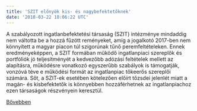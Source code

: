 ```yaml
---
title: 'SZIT előnyök kis- és nagybefektetőknek'
date: '2018-03-22 10:06:22 UTC'
---
```


A szabályozott ingatlanbefektetési társaság (SZIT) intézménye mindaddig nem váltotta be a hozzá fűzött reményeket, amíg a jogalkotó 2017-ben nem könnyített a magyar piacon túl szigorúnak tűnő peremfeltételeken. Ennek eredményeképpen, a SZIT formában működő ingatlanpiaci szereplők és portfóliók jó teljesítményét a kedvezőbb adózási feltételek mellett az alapításra, működésre vonatkozó egyszerűbb szabályok is támogatják, vonzóvá téve e működési formát az ingatlanpiac tőkeerős szereplői számára. Sőt, a SZIT-ek esetében kötelezően előírt tőzsdei jelenlét miatt a magán- és kisbefektetők is könnyebben hozzáférhetnek az ingatlanpiachoz ezen társaságok részvényein keresztül.


[Bővebben](http://ift.tt/2G3e6ux)
